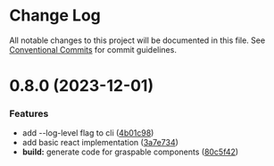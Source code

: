 # Change Log

All notable changes to this project will be documented in this file.
See [Conventional Commits](https://conventionalcommits.org) for commit guidelines.

# 0.8.0 (2023-12-01)


### Features

* add --log-level flag to cli ([4b01c98](https://github.com/ecomfe/deep-grasp/commit/4b01c98c31de8cbb7a1d0d8cb203a4a59e7f69d3))
* add basic react implementation ([3a7e734](https://github.com/ecomfe/deep-grasp/commit/3a7e73458bbb287566585b8e0a33f5e7dfeafa71))
* **build:** generate code for graspable components ([80c5f42](https://github.com/ecomfe/deep-grasp/commit/80c5f429862b6d1bd63ebf1b6824fb3cb59d19b5))
